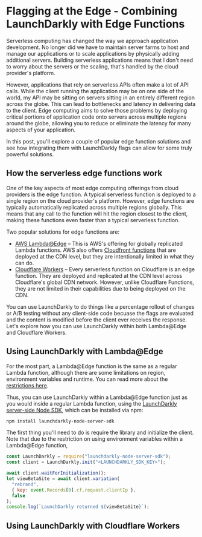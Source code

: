 # Flagging at the Edge - Combining LaunchDarkly with Edge Functions

Serverless computing has changed the way we approach application development. No longer did we have to maintain server farms to host and manage our applications or to scale applications by physically adding additional servers. Building serverless applications means that I don't need to worry about the servers or the scaling, that's handled by the cloud provider's platform.

However, applications that rely on serverless APIs often make a lot of API calls. While the client running the application may be on one side of the world, my API may be sitting on servers sitting in an entirely different region across the globe. This can lead to bottlenecks and latency in delivering data to the client. Edge computing aims to solve those problems by deploying critical portions of application code onto servers across multiple regions around the globe, allowing you to reduce or eliminate the latency for many aspects of your application.

In this post, you'll explore a couple of popular edge function solutions and see how integrating them with LaunchDarkly flags can allow for some truly powerful solutions.

## How the serverless edge functions work

One of the key aspects of most edge computing offerings from cloud providers is the edge function. A typical serverless function is deployed to a single region on the cloud provider's platform. However, edge functions are typically automatically replicated across multiple regions globally. This means that any call to the function will hit the region closest to the client, making these functions even faster than a typical serverless function.

Two popular solutions for edge functions are:

* [AWS Lambda@Edge](https://aws.amazon.com/lambda/edge/) – This is AWS's offering for globally replicated Lambda functions. AWS also offers [Cloudfront functions](https://aws.amazon.com/blogs/aws/introducing-cloudfront-functions-run-your-code-at-the-edge-with-low-latency-at-any-scale/) that are deployed at the CDN level, but they are intentionally limited in what they can do.
* [Cloudflare Workers](https://workers.cloudflare.com/) – Every serverless function on Cloudflare is an edge function. They are deployed and replicated at the CDN level across Cloudflare's global CDN network. However, unlike Cloudflare Functions, they are not limited in their capabilities due to being deployed on the CDN.

You can use LaunchDarkly to do things like a percentage rollout of changes or A/B testing without any client-side code becuase the flags are evaluated and the content is modified before the client ever receives the response. Let's explore how you can use LaunchDarkly within both Lambda@Edge and Cloudflare Workers.

## Using LaunchDarkly with Lambda@Edge

For the most part, a Lambda@Edge function is the same as a regular Lambda function, although there are some limitations on region, environment variables and runtime. You can read more about the [restrictions here](https://docs.aws.amazon.com/AmazonCloudFront/latest/DeveloperGuide/edge-functions-restrictions.html#lambda-at-edge-function-restrictions).

Thus, you can use LaunchDarkly within a Lambda@Edge function just as you would inside a regular Lambda function, using the [LaunchDarkly server-side Node SDK](https://docs.launchdarkly.com/sdk/server-side/node-js), which can be installed via npm:

```bash
npm install launchdarkly-node-server-sdk
```

The first thing you'll need to do is require the library and initialize the client. Note that due to the restriction on using environment variables within a Lambda@Edge function,

```javascript
const LaunchDarkly = require("launchdarkly-node-server-sdk");
const client = LaunchDarkly.init("<LAUNCHDARKLY_SDK_KEY>");
```

```javascript
await client.waitForInitialization();
let viewBetaSite = await client.variation(
  "rebrand",
  { key: event.Records[0].cf.request.clientIp },
  false
);
console.log(`LaunchDarkly returned ${viewBetaSite}`);
```

## Using LaunchDarkly with Cloudflare Workers